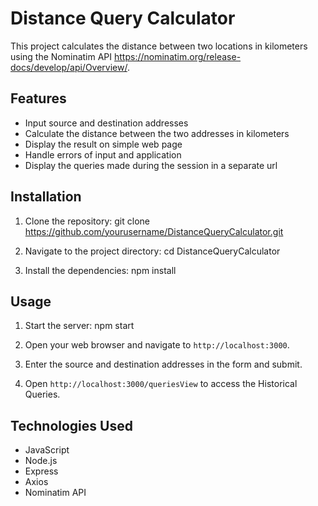 # Distance Query Calculator

This project calculates the distance between two locations in kilometers using the Nominatim API https://nominatim.org/release-docs/develop/api/Overview/.

## Features

- Input source and destination addresses
- Calculate the distance between the two addresses in kilometers
- Display the result on simple web page
- Handle errors of input and application
- Display the queries made during the session in a separate url

## Installation

1. Clone the repository:
    git clone https://github.com/yourusername/DistanceQueryCalculator.git

2. Navigate to the project directory:
    cd DistanceQueryCalculator

3. Install the dependencies:
    npm install

## Usage

1. Start the server:
    npm start

2. Open your web browser and navigate to `http://localhost:3000`.
3. Enter the source and destination addresses in the form and submit.
4. Open `http://localhost:3000/queriesView` to access the Historical Queries.

## Technologies Used

- JavaScript
- Node.js
- Express
- Axios
- Nominatim API
